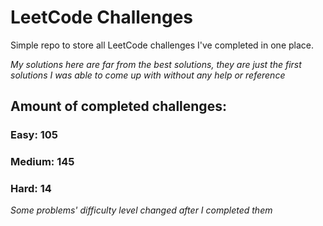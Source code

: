 
# LeetCode Challenges

Simple repo to store all LeetCode challenges I've completed in one place.

<i>My solutions here are far from the best solutions, they are just the first solutions I was able to come up with without any help or reference</i>

## Amount of completed challenges:

### Easy: 105

### Medium: 145

### Hard: 14

<i>Some problems' difficulty level changed after I completed them</i>
